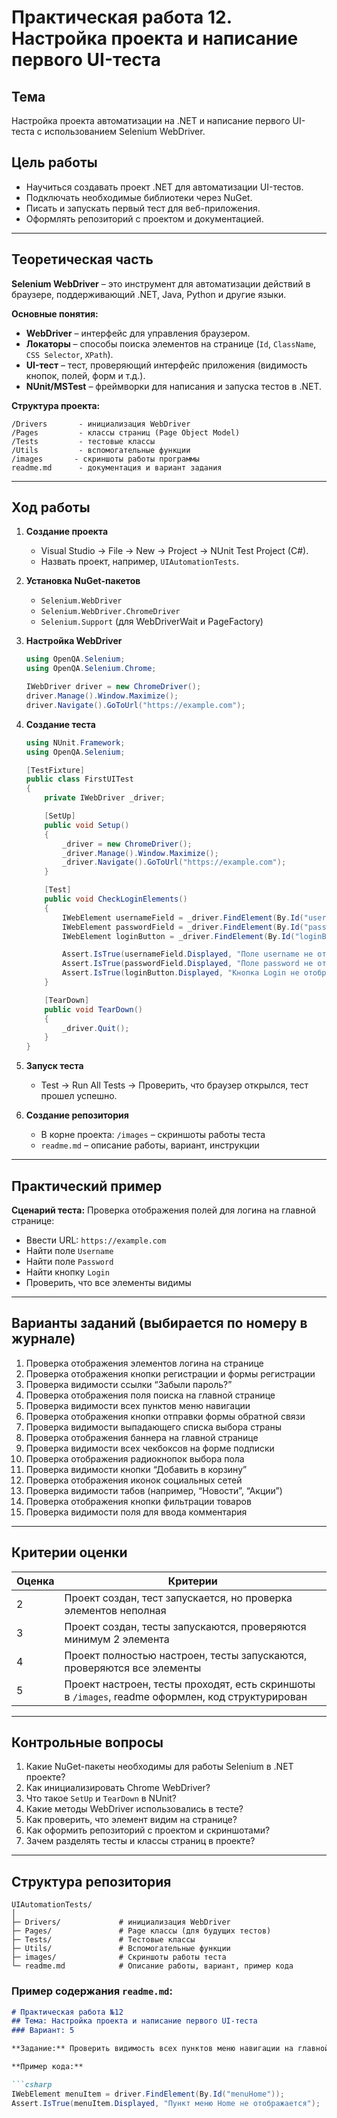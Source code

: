 # Практическая работа 12. Настройка проекта и написание первого UI-теста

## Тема

Настройка проекта автоматизации на .NET и написание первого UI-теста с использованием Selenium WebDriver.

## Цель работы

* Научиться создавать проект .NET для автоматизации UI-тестов.
* Подключать необходимые библиотеки через NuGet.
* Писать и запускать первый тест для веб-приложения.
* Оформлять репозиторий с проектом и документацией.

---

## Теоретическая часть

**Selenium WebDriver** – это инструмент для автоматизации действий в браузере, поддерживающий .NET, Java, Python и другие языки.

**Основные понятия:**

* **WebDriver** – интерфейс для управления браузером.
* **Локаторы** – способы поиска элементов на странице (`Id`, `ClassName`, `CSS Selector`, `XPath`).
* **UI-тест** – тест, проверяющий интерфейс приложения (видимость кнопок, полей, форм и т.д.).
* **NUnit/MSTest** – фреймворки для написания и запуска тестов в .NET.

**Структура проекта:**

```
/Drivers       - инициализация WebDriver
/Pages         - классы страниц (Page Object Model)
/Tests         - тестовые классы
/Utils         - вспомогательные функции
/images       - скриншоты работы программы
readme.md      - документация и вариант задания
```

---

## Ход работы

1. **Создание проекта**

   * Visual Studio → File → New → Project → NUnit Test Project (C#).
   * Назвать проект, например, `UIAutomationTests`.

2. **Установка NuGet-пакетов**

   * `Selenium.WebDriver`
   * `Selenium.WebDriver.ChromeDriver`
   * `Selenium.Support` (для WebDriverWait и PageFactory)

3. **Настройка WebDriver**

   ```csharp
   using OpenQA.Selenium;
   using OpenQA.Selenium.Chrome;

   IWebDriver driver = new ChromeDriver();
   driver.Manage().Window.Maximize();
   driver.Navigate().GoToUrl("https://example.com");
   ```

4. **Создание теста**

   ```csharp
   using NUnit.Framework;
   using OpenQA.Selenium;

   [TestFixture]
   public class FirstUITest
   {
       private IWebDriver _driver;

       [SetUp]
       public void Setup()
       {
           _driver = new ChromeDriver();
           _driver.Manage().Window.Maximize();
           _driver.Navigate().GoToUrl("https://example.com");
       }

       [Test]
       public void CheckLoginElements()
       {
           IWebElement usernameField = _driver.FindElement(By.Id("username"));
           IWebElement passwordField = _driver.FindElement(By.Id("password"));
           IWebElement loginButton = _driver.FindElement(By.Id("loginBtn"));

           Assert.IsTrue(usernameField.Displayed, "Поле username не отображается");
           Assert.IsTrue(passwordField.Displayed, "Поле password не отображается");
           Assert.IsTrue(loginButton.Displayed, "Кнопка Login не отображается");
       }

       [TearDown]
       public void TearDown()
       {
           _driver.Quit();
       }
   }
   ```

5. **Запуск теста**

   * Test → Run All Tests → Проверить, что браузер открылся, тест прошел успешно.

6. **Создание репозитория**

   * В корне проекта: `/images` – скриншоты работы теста
   * `readme.md` – описание работы, вариант, инструкции

---

## Практический пример

**Сценарий теста:**
Проверка отображения полей для логина на главной странице:

* Ввести URL: `https://example.com`
* Найти поле `Username`
* Найти поле `Password`
* Найти кнопку `Login`
* Проверить, что все элементы видимы

---

## Варианты заданий (выбирается по номеру в журнале)

1. Проверка отображения элементов логина на странице
2. Проверка отображения кнопки регистрации и формы регистрации
3. Проверка видимости ссылки “Забыли пароль?”
4. Проверка отображения поля поиска на главной странице
5. Проверка видимости всех пунктов меню навигации
6. Проверка отображения кнопки отправки формы обратной связи
7. Проверка видимости выпадающего списка выбора страны
8. Проверка отображения баннера на главной странице
9. Проверка видимости всех чекбоксов на форме подписки
10. Проверка отображения радиокнопок выбора пола
11. Проверка видимости кнопки “Добавить в корзину”
12. Проверка отображения иконок социальных сетей
13. Проверка видимости табов (например, “Новости”, “Акции”)
14. Проверка отображения кнопки фильтрации товаров
15. Проверка видимости поля для ввода комментария

---

## Критерии оценки

| Оценка | Критерии                                                                                         |
| ------ | ------------------------------------------------------------------------------------------------ |
| 2      | Проект создан, тест запускается, но проверка элементов неполная                                  |
| 3      | Проект создан, тесты запускаются, проверяются минимум 2 элемента                                 |
| 4      | Проект полностью настроен, тесты запускаются, проверяются все элементы                           |
| 5      | Проект настроен, тесты проходят, есть скриншоты в `/images`, readme оформлен, код структурирован |

---

## Контрольные вопросы

1. Какие NuGet-пакеты необходимы для работы Selenium в .NET проекте?
2. Как инициализировать Chrome WebDriver?
3. Что такое `SetUp` и `TearDown` в NUnit?
4. Какие методы WebDriver использовались в тесте?
5. Как проверить, что элемент видим на странице?
6. Как оформить репозиторий с проектом и скриншотами?
7. Зачем разделять тесты и классы страниц в проекте?

---

## Структура репозитория

```
UIAutomationTests/
│
├─ Drivers/             # инициализация WebDriver
├─ Pages/               # Page классы (для будущих тестов)
├─ Tests/               # Тестовые классы
├─ Utils/               # Вспомогательные функции
├─ images/              # Скриншоты работы теста
└─ readme.md            # Описание работы, вариант, пример кода
```

### Пример содержания `readme.md`:

````markdown
# Практическая работа №12
## Тема: Настройка проекта и написание первого UI-теста
### Вариант: 5

**Задание:** Проверить видимость всех пунктов меню навигации на главной странице.

**Пример кода:**

```csharp
IWebElement menuItem = driver.FindElement(By.Id("menuHome"));
Assert.IsTrue(menuItem.Displayed, "Пункт меню Home не отображается");
````

```
